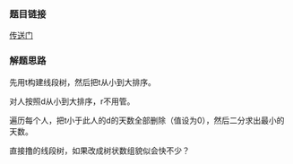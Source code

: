 ### 题目链接
<a href="http://codeforces.com/problemset/problem/589/G">传送门</a>

### 解题思路
先用t构建线段树，然后把t从小到大排序。

对人按照d从小到大排序，r不用管。

遍历每个人，把t小于此人的d的天数全部删除（值设为0），然后二分求出最小的天数。

直接撸的线段树，如果改成树状数组貌似会快不少？